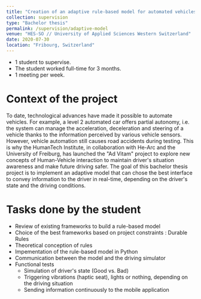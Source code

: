 ```yaml
---
title: "Creation of an adaptive rule-based model for automated vehicles"
collection: supervision
type: "Bachelor thesis"
permalink: /supervision/adaptive-model
venue: "HES-SO // University of Applied Sciences Western Switzerland"
date: 2020-07-30
location: "Fribourg, Switzerland"
---
```


* 1 student to supervise.
* The student worked full-time for 3 months.
* 1 meeting per week.


Context of the project 
======

To date, technological advances have made it possible to automate vehicles. For example, a level 2 automated car offers partial autonomy, i.e. the system can manage the acceleration, deceleration and steering of a vehicle thanks to the information perceived by various vehicle sensors. However, vehicle automation still causes road accidents during testing. This is why the HumanTech Institute, in collaboration with He-Arc and the University of Freiburg, has launched the "Ad Vitam" project to explore new concepts of Human-Vehicle interaction to maintain driver's situation awareness and make future driving safer. The goal of this bachelor thesis project is to implement an adaptive model that can chose the best interface to convey information to the driver in real-time, depending on the driver's state and the driving conditions. 


Tasks done by the student
======

* Review of existing frameworks to build a rule-based model
* Choice of the best frameworks based on project constraints : Durable Rules
* Theoretical conception of rules
* Impementation of the rule-based model in Python
* Communication between the model and the driving simulator
* Functional tests
	* Simulation of driver's state (Good vs. Bad)
	* Triggering vibrations (haptic seat), lights or nothing, depending on the driving situation
	* Sending information continuously to the mobile application
